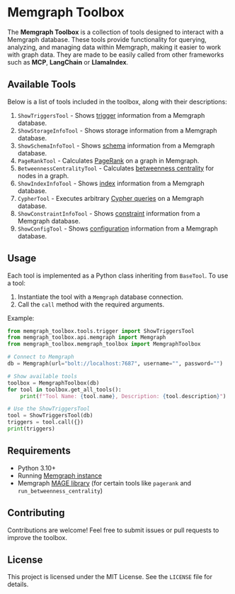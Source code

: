 # Memgraph Toolbox

The **Memgraph Toolbox** is a collection of tools designed to interact with a
Memgraph database. These tools provide functionality for querying, analyzing,
and managing data within Memgraph, making it easier to work with graph data.
They are made to be easily called from other frameworks such as
**MCP**, **LangChain** or **LlamaIndex**.

## Available Tools

Below is a list of tools included in the toolbox, along with their descriptions:

1. `ShowTriggersTool` - Shows [trigger](https://memgraph.com/docs/fundamentals/triggers) information from a Memgraph database.
2. `ShowStorageInfoTool` - Shows storage information from a Memgraph database.
3. `ShowSchemaInfoTool` - Shows [schema](https://memgraph.com/docs/querying/schema) information from a Memgraph database.
4. `PageRankTool` - Calculates [PageRank](https://memgraph.com/docs/advanced-algorithms/available-algorithms/pagerank) on a graph in Memgraph.
5. `BetweennessCentralityTool` - Calculates [betweenness centrality](https://memgraph.com/docs/advanced-algorithms/available-algorithms/betweenness_centrality) for nodes in a graph.
6. `ShowIndexInfoTool` - Shows [index](https://memgraph.com/docs/fundamentals/indexes) information from a Memgraph database.
7. `CypherTool` - Executes arbitrary [Cypher queries](https://memgraph.com/docs/querying) on a Memgraph database.
8. `ShowConstraintInfoTool` - Shows [constraint](https://memgraph.com/docs/fundamentals/constraints) information from a Memgraph database.
9. `ShowConfigTool` - Shows [configuration](https://memgraph.com/docs/database-management/configuration) information from a Memgraph database.

## Usage

Each tool is implemented as a Python class inheriting from `BaseTool`. To use a
tool:

1. Instantiate the tool with a `Memgraph` database connection.
2. Call the `call` method with the required arguments.

Example:

```python
from memgraph_toolbox.tools.trigger import ShowTriggersTool
from memgraph_toolbox.api.memgraph import Memgraph
from memgraph_toolbox.memgraph_toolbox import MemgraphToolbox

# Connect to Memgraph
db = Memgraph(url="bolt://localhost:7687", username="", password="")

# Show available tools
toolbox = MemgraphToolbox(db)
for tool in toolbox.get_all_tools():
    print(f"Tool Name: {tool.name}, Description: {tool.description}")

# Use the ShowTriggersTool
tool = ShowTriggersTool(db)
triggers = tool.call({})
print(triggers)
```

## Requirements

- Python 3.10+
- Running [Memgraph instance](https://memgraph.com/docs/getting-started)
- Memgraph [MAGE library](https://memgraph.com/docs/advanced-algorithms/install-mage) (for certain tools like `pagerank` and `run_betweenness_centrality`)

## Contributing

Contributions are welcome! Feel free to submit issues or pull requests to
improve the toolbox.

## License

This project is licensed under the MIT License. See the `LICENSE` file for
details.
